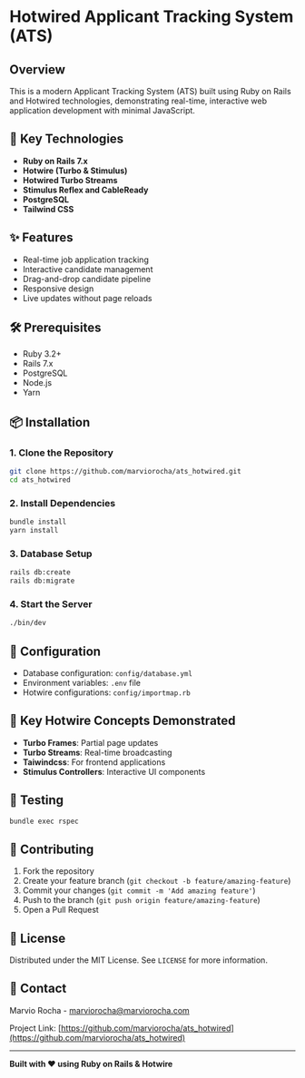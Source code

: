 # Hotwired Applicant Tracking System (ATS)

## Overview

This is a modern Applicant Tracking System (ATS) built using Ruby on Rails and Hotwired technologies, demonstrating real-time, interactive web application development with minimal JavaScript.

## 🚀 Key Technologies

- **Ruby on Rails 7.x**
- **Hotwire (Turbo & Stimulus)**
- **Hotwired Turbo Streams**
- **Stimulus Reflex and CableReady**
- **PostgreSQL**
- **Tailwind CSS**

## ✨ Features

- Real-time job application tracking
- Interactive candidate management
- Drag-and-drop candidate pipeline
- Responsive design
- Live updates without page reloads

## 🛠 Prerequisites

- Ruby 3.2+
- Rails 7.x
- PostgreSQL
- Node.js
- Yarn

## 📦 Installation

### 1. Clone the Repository

```bash
git clone https://github.com/marviorocha/ats_hotwired.git
cd ats_hotwired
```

### 2. Install Dependencies

```bash
bundle install
yarn install
```

### 3. Database Setup

```bash
rails db:create
rails db:migrate
```

### 4. Start the Server

```bash
./bin/dev
```

## 🔧 Configuration

- Database configuration: `config/database.yml`
- Environment variables: `.env` file
- Hotwire configurations: `config/importmap.rb`

## 📝 Key Hotwire Concepts Demonstrated

- **Turbo Frames**: Partial page updates
- **Turbo Streams**: Real-time broadcasting
- **Taiwindcss**: For frontend applications
- **Stimulus Controllers**: Interactive UI components

## 🧪 Testing

```bash
bundle exec rspec
```

## 🤝 Contributing

1. Fork the repository
2. Create your feature branch (`git checkout -b feature/amazing-feature`)
3. Commit your changes (`git commit -m 'Add amazing feature'`)
4. Push to the branch (`git push origin feature/amazing-feature`)
5. Open a Pull Request

## 📄 License

Distributed under the MIT License. See `LICENSE` for more information.

## 💬 Contact

Marvio Rocha - marviorocha@marviorocha.com

Project Link: [https://github.com/marviorocha/ats_hotwired](https://github.com/marviorocha/ats_hotwired)

---

**Built with ❤️ using Ruby on Rails & Hotwire**